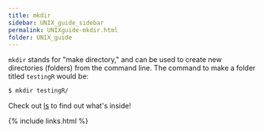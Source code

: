 ```yaml
---
title: mkdir
sidebar: UNIX_guide_sidebar
permalink: UNIXguide-mkdir.html
folder: UNIX_guide
---
```


`mkdir` stands for "make directory," and can be used to create new directories
(folders) from the command line.
The command to make a folder titled `testingR` would be:
```bash
$ mkdir testingR/
```
Check out [ls](UNIXguide-ls.html) to find out what's inside!

{% include links.html %}
